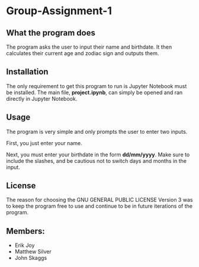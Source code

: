 # Group-Assignment-1
## What the program does
The program asks the user to input their name and birthdate. It then calculates their current age and zodiac sign and outputs them.

## Installation
The only requirement to get this program to run is Jupyter Notebook must be installed. The main file, **project.ipynb**, can simply be opened and ran directly in Jupyter Notebook.

## Usage
The program is very simple and only prompts the user to enter two inputs.

First, you just enter your name.

Next, you must enter your birthdate in the form **dd/mm/yyyy**. Make sure to include the slashes, and be cautious not to switch days and months in the input.

## License
The reason for choosing the GNU GENERAL PUBLIC LICENSE Version 3 was to keep the program free to use and continue to be in future iterations of the program.

## Members:
* Erik Joy
* Matthew Silver
* John Skaggs
